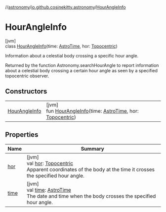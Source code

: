 //[astronomy](../../../index.md)/[io.github.cosinekitty.astronomy](../index.md)/[HourAngleInfo](index.md)

# HourAngleInfo

[jvm]\
class [HourAngleInfo](index.md)(time: [AstroTime](../-astro-time/index.md), hor: [Topocentric](../-topocentric/index.md))

Information about a celestial body crossing a specific hour angle.

Returned by the function Astronomy.searchHourAngle to report information about a celestial body crossing a certain hour angle as seen by a specified topocentric observer.

## Constructors

| | |
|---|---|
| [HourAngleInfo](-hour-angle-info.md) | [jvm]<br>fun [HourAngleInfo](-hour-angle-info.md)(time: [AstroTime](../-astro-time/index.md), hor: [Topocentric](../-topocentric/index.md)) |

## Properties

| Name | Summary |
|---|---|
| [hor](hor.md) | [jvm]<br>val [hor](hor.md): [Topocentric](../-topocentric/index.md)<br>Apparent coordinates of the body at the time it crosses the specified hour angle. |
| [time](time.md) | [jvm]<br>val [time](time.md): [AstroTime](../-astro-time/index.md)<br>The date and time when the body crosses the specified hour angle. |
